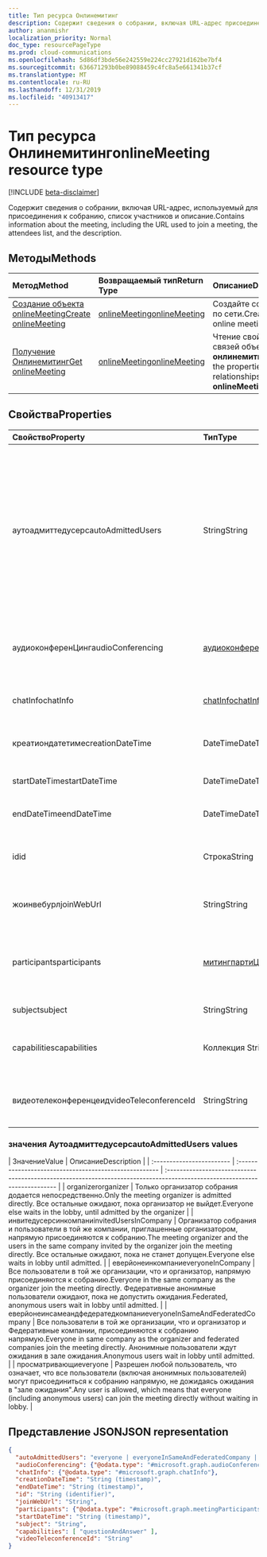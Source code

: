 ```yaml
---
title: Тип ресурса Онлинемитинг
description: Содержит сведения о собрании, включая URL-адрес присоединения, список участников и описание.
author: ananmishr
localization_priority: Normal
doc_type: resourcePageType
ms.prod: cloud-communications
ms.openlocfilehash: 5d86df3bde56e242559e224cc27921d162be7bf4
ms.sourcegitcommit: 636671293b0be89088459c4fc8a5e661341b37cf
ms.translationtype: MT
ms.contentlocale: ru-RU
ms.lasthandoff: 12/31/2019
ms.locfileid: "40913417"
---
```

# <a name="onlinemeeting-resource-type"></a><span data-ttu-id="b8aa3-103">Тип ресурса Онлинемитинг</span><span class="sxs-lookup"><span data-stu-id="b8aa3-103">onlineMeeting resource type</span></span>

[!INCLUDE [beta-disclaimer](../../includes/beta-disclaimer.md)]

<span data-ttu-id="b8aa3-104">Содержит сведения о собрании, включая URL-адрес, используемый для присоединения к собранию, список участников и описание.</span><span class="sxs-lookup"><span data-stu-id="b8aa3-104">Contains information about the meeting, including the URL used to join a meeting, the attendees list, and the description.</span></span>

## <a name="methods"></a><span data-ttu-id="b8aa3-105">Методы</span><span class="sxs-lookup"><span data-stu-id="b8aa3-105">Methods</span></span>

| <span data-ttu-id="b8aa3-106">Метод</span><span class="sxs-lookup"><span data-stu-id="b8aa3-106">Method</span></span>         | <span data-ttu-id="b8aa3-107">Возвращаемый тип</span><span class="sxs-lookup"><span data-stu-id="b8aa3-107">Return Type</span></span> | <span data-ttu-id="b8aa3-108">Описание</span><span class="sxs-lookup"><span data-stu-id="b8aa3-108">Description</span></span> |
|:---------------|:--------|:----------|
| [<span data-ttu-id="b8aa3-109">Создание объекта onlineMeeting</span><span class="sxs-lookup"><span data-stu-id="b8aa3-109">Create onlineMeeting</span></span>](../api/application-post-onlineMeetings.md) | [<span data-ttu-id="b8aa3-110">onlineMeeting</span><span class="sxs-lookup"><span data-stu-id="b8aa3-110">onlineMeeting</span></span>](onlinemeeting.md) | <span data-ttu-id="b8aa3-111">Создайте собрание по сети.</span><span class="sxs-lookup"><span data-stu-id="b8aa3-111">Create an online meeting.</span></span> |
| [<span data-ttu-id="b8aa3-112">Получение Онлинемитинг</span><span class="sxs-lookup"><span data-stu-id="b8aa3-112">Get onlineMeeting</span></span>](../api/onlinemeeting-get.md) | [<span data-ttu-id="b8aa3-113">onlineMeeting</span><span class="sxs-lookup"><span data-stu-id="b8aa3-113">onlineMeeting</span></span>](onlinemeeting.md) | <span data-ttu-id="b8aa3-114">Чтение свойств и связей объекта **онлинемитинг** .</span><span class="sxs-lookup"><span data-stu-id="b8aa3-114">Read the properties and relationships of an **onlineMeeting** object.</span></span> |

## <a name="properties"></a><span data-ttu-id="b8aa3-115">Свойства</span><span class="sxs-lookup"><span data-stu-id="b8aa3-115">Properties</span></span>

| <span data-ttu-id="b8aa3-116">Свойство</span><span class="sxs-lookup"><span data-stu-id="b8aa3-116">Property</span></span>                  | <span data-ttu-id="b8aa3-117">Тип</span><span class="sxs-lookup"><span data-stu-id="b8aa3-117">Type</span></span>                                                   | <span data-ttu-id="b8aa3-118">Описание</span><span class="sxs-lookup"><span data-stu-id="b8aa3-118">Description</span></span>                                                                                                                |
| :------------------------ | :----------------------------------------------------- | :------------------------------------------------------------------------------------------------------------------------- |
| <span data-ttu-id="b8aa3-119">аутоадмиттедусерс</span><span class="sxs-lookup"><span data-stu-id="b8aa3-119">autoAdmittedUsers</span></span>         | <span data-ttu-id="b8aa3-120">String</span><span class="sxs-lookup"><span data-stu-id="b8aa3-120">String</span></span>                                                 | <span data-ttu-id="b8aa3-121">Параметр, указывающий тип участников, которые будут автоматически разрешены в собрании по сети.</span><span class="sxs-lookup"><span data-stu-id="b8aa3-121">The setting that specifies the type of participants that will automatically be allowed into the online meeting.</span></span> <span data-ttu-id="b8aa3-122">Возможные значения: `everyone`, `everyoneInSameAndFederatedCompany`, `everyoneInCompany`, `invitedUsersInCompany`, `organizer`.</span><span class="sxs-lookup"><span data-stu-id="b8aa3-122">Possible values are: `everyone`, `everyoneInSameAndFederatedCompany`, `everyoneInCompany`, `invitedUsersInCompany`, `organizer`.</span></span> <span data-ttu-id="b8aa3-123">Только для чтения.</span><span class="sxs-lookup"><span data-stu-id="b8aa3-123">Read-only.</span></span>|
| <span data-ttu-id="b8aa3-124">аудиоконференЦинг</span><span class="sxs-lookup"><span data-stu-id="b8aa3-124">audioConferencing</span></span>         | [<span data-ttu-id="b8aa3-125">аудиоконференЦинг</span><span class="sxs-lookup"><span data-stu-id="b8aa3-125">audioConferencing</span></span>](audioconferencing.md)              | <span data-ttu-id="b8aa3-126">Сведения о телефонном доступе (телефонное подключение) для собрания по сети.</span><span class="sxs-lookup"><span data-stu-id="b8aa3-126">The phone access (dial-in) information for an online meeting.</span></span> <span data-ttu-id="b8aa3-127">Только для чтения.</span><span class="sxs-lookup"><span data-stu-id="b8aa3-127">Read-only.</span></span> |
| <span data-ttu-id="b8aa3-128">chatInfo</span><span class="sxs-lookup"><span data-stu-id="b8aa3-128">chatInfo</span></span>                  | [<span data-ttu-id="b8aa3-129">chatInfo</span><span class="sxs-lookup"><span data-stu-id="b8aa3-129">chatInfo</span></span>](chatinfo.md)                                | <span data-ttu-id="b8aa3-130">Сведения о чате, связанные с этим собранием по сети.</span><span class="sxs-lookup"><span data-stu-id="b8aa3-130">The chat information associated with this online meeting.</span></span> |
| <span data-ttu-id="b8aa3-131">креатиондатетиме</span><span class="sxs-lookup"><span data-stu-id="b8aa3-131">creationDateTime</span></span>          | <span data-ttu-id="b8aa3-132">DateTime</span><span class="sxs-lookup"><span data-stu-id="b8aa3-132">DateTime</span></span>                                               | <span data-ttu-id="b8aa3-133">Время создания собрания в формате UTC.</span><span class="sxs-lookup"><span data-stu-id="b8aa3-133">The meeting creation time in UTC.</span></span> <span data-ttu-id="b8aa3-134">Только для чтения.</span><span class="sxs-lookup"><span data-stu-id="b8aa3-134">Read-only.</span></span> |
| <span data-ttu-id="b8aa3-135">startDateTime</span><span class="sxs-lookup"><span data-stu-id="b8aa3-135">startDateTime</span></span>             | <span data-ttu-id="b8aa3-136">DateTime</span><span class="sxs-lookup"><span data-stu-id="b8aa3-136">DateTime</span></span>                                               | <span data-ttu-id="b8aa3-137">Время начала собрания в формате UTC.</span><span class="sxs-lookup"><span data-stu-id="b8aa3-137">The meeting start time in UTC.</span></span> |
| <span data-ttu-id="b8aa3-138">endDateTime</span><span class="sxs-lookup"><span data-stu-id="b8aa3-138">endDateTime</span></span>               | <span data-ttu-id="b8aa3-139">DateTime</span><span class="sxs-lookup"><span data-stu-id="b8aa3-139">DateTime</span></span>                                               | <span data-ttu-id="b8aa3-140">Время окончания собрания в формате UTC.</span><span class="sxs-lookup"><span data-stu-id="b8aa3-140">The meeting end time in UTC.</span></span> |
| <span data-ttu-id="b8aa3-141">id</span><span class="sxs-lookup"><span data-stu-id="b8aa3-141">id</span></span>                        | <span data-ttu-id="b8aa3-142">Строка</span><span class="sxs-lookup"><span data-stu-id="b8aa3-142">String</span></span>                                                 | <span data-ttu-id="b8aa3-143">ИДЕНТИФИКАТОР по умолчанию, связанный с собранием по сети.</span><span class="sxs-lookup"><span data-stu-id="b8aa3-143">The default ID associated with the online meeting.</span></span> <span data-ttu-id="b8aa3-144">Только для чтения.</span><span class="sxs-lookup"><span data-stu-id="b8aa3-144">Read-only.</span></span> |
| <span data-ttu-id="b8aa3-145">жоинвебурл</span><span class="sxs-lookup"><span data-stu-id="b8aa3-145">joinWebUrl</span></span>                   | <span data-ttu-id="b8aa3-146">String</span><span class="sxs-lookup"><span data-stu-id="b8aa3-146">String</span></span>                                                 | <span data-ttu-id="b8aa3-147">URL-адрес присоединения к собранию по сети.</span><span class="sxs-lookup"><span data-stu-id="b8aa3-147">The join URL of the online meeting.</span></span> <span data-ttu-id="b8aa3-148">Только для чтения.</span><span class="sxs-lookup"><span data-stu-id="b8aa3-148">Read-only.</span></span>|
| <span data-ttu-id="b8aa3-149">participants</span><span class="sxs-lookup"><span data-stu-id="b8aa3-149">participants</span></span>              | [<span data-ttu-id="b8aa3-150">митингпартиЦипантс</span><span class="sxs-lookup"><span data-stu-id="b8aa3-150">meetingParticipants</span></span>](meetingparticipants.md)          | <span data-ttu-id="b8aa3-151">Участники, связанные с собранием по сети.</span><span class="sxs-lookup"><span data-stu-id="b8aa3-151">The participants associated with the online meeting.</span></span>  <span data-ttu-id="b8aa3-152">Сюда входят Организатор и участники.</span><span class="sxs-lookup"><span data-stu-id="b8aa3-152">This includes the organizer and the attendees.</span></span> |
| <span data-ttu-id="b8aa3-153">subject</span><span class="sxs-lookup"><span data-stu-id="b8aa3-153">subject</span></span>                   | <span data-ttu-id="b8aa3-154">String</span><span class="sxs-lookup"><span data-stu-id="b8aa3-154">String</span></span>                                                 | <span data-ttu-id="b8aa3-155">Тема собрания по сети.</span><span class="sxs-lookup"><span data-stu-id="b8aa3-155">The subject of the online meeting.</span></span> |
| <span data-ttu-id="b8aa3-156">capabilities</span><span class="sxs-lookup"><span data-stu-id="b8aa3-156">capabilities</span></span>              | <span data-ttu-id="b8aa3-157">Коллекция String</span><span class="sxs-lookup"><span data-stu-id="b8aa3-157">String collection</span></span>                                      | <span data-ttu-id="b8aa3-158">Список возможностей собрания.</span><span class="sxs-lookup"><span data-stu-id="b8aa3-158">The list of meeting capabilities.</span></span> <span data-ttu-id="b8aa3-159">Возможные значения: `questionAndAnswer`.</span><span class="sxs-lookup"><span data-stu-id="b8aa3-159">Possible values are: `questionAndAnswer`.</span></span> |
| <span data-ttu-id="b8aa3-160">видеотелеконференцеид</span><span class="sxs-lookup"><span data-stu-id="b8aa3-160">videoTeleconferenceId</span></span>     | <span data-ttu-id="b8aa3-161">String</span><span class="sxs-lookup"><span data-stu-id="b8aa3-161">String</span></span>                                                 | <span data-ttu-id="b8aa3-162">Идентификатор видеоконференций для видеоконференций.</span><span class="sxs-lookup"><span data-stu-id="b8aa3-162">The video teleconferencing ID.</span></span> <span data-ttu-id="b8aa3-163">Только для чтения.</span><span class="sxs-lookup"><span data-stu-id="b8aa3-163">Read-only.</span></span> |

### <a name="autoadmittedusers-values"></a><span data-ttu-id="b8aa3-164">значения Аутоадмиттедусерс</span><span class="sxs-lookup"><span data-stu-id="b8aa3-164">autoAdmittedUsers values</span></span>
| <span data-ttu-id="b8aa3-165">Значение</span><span class="sxs-lookup"><span data-stu-id="b8aa3-165">Value</span></span> | <span data-ttu-id="b8aa3-166">Описание</span><span class="sxs-lookup"><span data-stu-id="b8aa3-166">Description</span></span>  |
| :------------------------ | :----------------------------------------------------- | :------------------------------------------------------------------------------------------------------------------------- |
| <span data-ttu-id="b8aa3-167">organizer</span><span class="sxs-lookup"><span data-stu-id="b8aa3-167">organizer</span></span> | <span data-ttu-id="b8aa3-168">Только организатор собрания додается непосредственно.</span><span class="sxs-lookup"><span data-stu-id="b8aa3-168">Only the meeting organizer is admitted directly.</span></span>  <span data-ttu-id="b8aa3-169">Все остальные ожидают, пока организатор не выйдет.</span><span class="sxs-lookup"><span data-stu-id="b8aa3-169">Everyone else waits in the lobby, until admitted by the organizer</span></span>  |
| <span data-ttu-id="b8aa3-170">инвитедусерсинкомпани</span><span class="sxs-lookup"><span data-stu-id="b8aa3-170">invitedUsersInCompany</span></span> | <span data-ttu-id="b8aa3-171">Организатор собрания и пользователи в той же компании, приглашенные организатором, напрямую присоединяются к собранию.</span><span class="sxs-lookup"><span data-stu-id="b8aa3-171">The meeting organizer and the users in the same company invited by the organizer join the meeting directly.</span></span>  <span data-ttu-id="b8aa3-172">Все остальные ожидают, пока не станет допущен.</span><span class="sxs-lookup"><span data-stu-id="b8aa3-172">Everyone else waits in lobby until admitted.</span></span>  |
| <span data-ttu-id="b8aa3-173">еверйонеинкомпани</span><span class="sxs-lookup"><span data-stu-id="b8aa3-173">everyoneInCompany</span></span> | <span data-ttu-id="b8aa3-174">Все пользователи в той же организации, что и организатор, напрямую присоединяются к собранию.</span><span class="sxs-lookup"><span data-stu-id="b8aa3-174">Everyone in the same company as the organizer join the meeting directly.</span></span>  <span data-ttu-id="b8aa3-175">Федеративные анонимные пользователи ожидают, пока не допустить ожидания.</span><span class="sxs-lookup"><span data-stu-id="b8aa3-175">Federated, anonymous users wait in lobby until admitted.</span></span>  |
| <span data-ttu-id="b8aa3-176">еверйонеинсамеандфедератедкомпани</span><span class="sxs-lookup"><span data-stu-id="b8aa3-176">everyoneInSameAndFederatedCompany</span></span> |  <span data-ttu-id="b8aa3-177">Все пользователи в той же организации, что и организатор и Федеративные компании, присоединяются к собранию напрямую.</span><span class="sxs-lookup"><span data-stu-id="b8aa3-177">Everyone in same company as the organizer and federated companies join the meeting directly.</span></span>  <span data-ttu-id="b8aa3-178">Анонимные пользователи ждут ожидания в зале ожидания.</span><span class="sxs-lookup"><span data-stu-id="b8aa3-178">Anonymous users wait in lobby until admitted.</span></span>  |
| <span data-ttu-id="b8aa3-179">просматривающи</span><span class="sxs-lookup"><span data-stu-id="b8aa3-179">everyone</span></span> | <span data-ttu-id="b8aa3-180">Разрешен любой пользователь, что означает, что все пользователи (включая анонимных пользователей) могут присоединиться к собранию напрямую, не дожидаясь ожидания в "зале ожидания".</span><span class="sxs-lookup"><span data-stu-id="b8aa3-180">Any user is allowed, which means that everyone (including anonymous users) can join the meeting directly without waiting in lobby.</span></span>  |


## <a name="json-representation"></a><span data-ttu-id="b8aa3-181">Представление JSON</span><span class="sxs-lookup"><span data-stu-id="b8aa3-181">JSON representation</span></span>

<!-- {
  "blockType": "resource",
  "optionalProperties": [

  ],
  "@odata.type": "microsoft.graph.onlineMeeting"
}-->
```json
{
  "autoAdmittedUsers": "everyone | everyoneInSameAndFederatedCompany | everyoneInCompany | invitedUsersInCompany | organizer",
  "audioConferencing": {"@odata.type": "#microsoft.graph.audioConferencing"},
  "chatInfo": {"@odata.type": "#microsoft.graph.chatInfo"},
  "creationDateTime": "String (timestamp)",
  "endDateTime": "String (timestamp)",
  "id": "String (identifier)",
  "joinWebUrl": "String",
  "participants": {"@odata.type": "#microsoft.graph.meetingParticipants"},
  "startDateTime": "String (timestamp)",
  "subject": "String",
  "capabilities": [ "questionAndAnswer" ],
  "videoTeleconferenceId": "String"
}
```

<!-- uuid: 8fcb5dbc-d5aa-4681-8e31-b001d5168d79
2015-10-25 14:57:30 UTC -->
<!-- {
  "type": "#page.annotation",
  "description": "onlineMeeting resource",
  "keywords": "",
  "section": "documentation",
  "tocPath": ""
}-->
